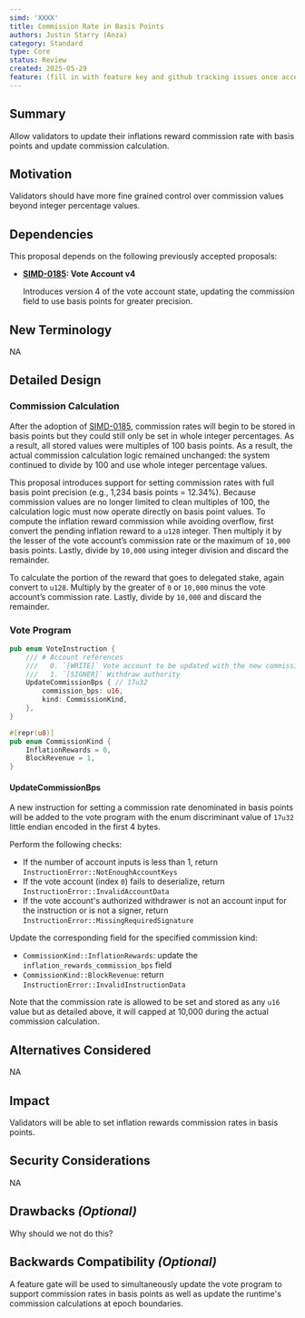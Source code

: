```yaml
---
simd: 'XXXX'
title: Commission Rate in Basis Points
authors: Justin Starry (Anza)
category: Standard
type: Core
status: Review
created: 2025-05-29
feature: (fill in with feature key and github tracking issues once accepted)
---
```


## Summary

Allow validators to update their inflations reward commission rate with basis
points and update commission calculation.

## Motivation

Validators should have more fine grained control over commission values beyond
integer percentage values.

## Dependencies

This proposal depends on the following previously accepted proposals:

- **[SIMD-0185]: Vote Account v4**

    Introduces version 4 of the vote account state, updating the commission
    field to use basis points for greater precision.

[SIMD-0185]: https://github.com/solana-foundation/solana-improvement-documents/pull/185

## New Terminology

NA

## Detailed Design

### Commission Calculation

After the adoption of [SIMD-0185], commission rates will begin to be stored in
basis points but they could still only be set in whole integer percentages. As a
result, all stored values were multiples of 100 basis points. As a result, the
actual commission calculation logic remained unchanged: the system continued to
divide by 100 and use whole integer percentage values.

This proposal introduces support for setting commission rates with full basis
point precision (e.g., 1,234 basis points = 12.34%). Because commission values
are no longer limited to clean multiples of 100, the calculation logic must now
operate directly on basis point values. To compute the inflation reward
commission while avoiding overflow, first convert the pending inflation reward
to a `u128` integer. Then multiply it by the lesser of the vote account’s
commission rate or the maximum of `10,000` basis points. Lastly, divide by
`10,000` using integer division and discard the remainder.

To calculate the portion of the reward that goes to delegated stake, again
convert to `u128`. Multiply by the greater of `0` or `10,000` minus the vote
account’s commission rate. Lastly, divide by `10,000` and discard the remainder.

### Vote Program

```rust
pub enum VoteInstruction {
    /// # Account references
    ///   0. `[WRITE]` Vote account to be updated with the new commission
    ///   1. `[SIGNER]` Withdraw authority
    UpdateCommissionBps { // 17u32
        commission_bps: u16,
        kind: CommissionKind,
    },
}

#[repr(u8)]
pub enum CommissionKind {
    InflationRewards = 0,
    BlockRevenue = 1,
}
```

#### UpdateCommissionBps

A new instruction for setting a commission rate denominated in basis points will
be added to the vote program with the enum discriminant value of `17u32` little
endian encoded in the first 4 bytes.

Perform the following checks:

- If the number of account inputs is less than 1, return
`InstructionError::NotEnoughAccountKeys`
- If the vote account (index `0`) fails to deserialize, return
`InstructionError::InvalidAccountData`
- If the vote account's authorized withdrawer is not an account input for the
instruction or is not a signer, return
`InstructionError::MissingRequiredSignature`

Update the corresponding field for the specified commission kind:

- `CommissionKind::InflationRewards`: update the
`inflation_rewards_commission_bps` field
- `CommissionKind::BlockRevenue`: return
`InstructionError::InvalidInstructionData`

Note that the commission rate is allowed to be set and stored as any `u16` value
but as detailed above, it will capped at 10,000 during the actual commission
calculation.

## Alternatives Considered

NA

## Impact

Validators will be able to set inflation rewards commission rates in basis
points. 

## Security Considerations

NA

## Drawbacks *(Optional)*

Why should we not do this?

## Backwards Compatibility *(Optional)*

A feature gate will be used to simultaneously update the vote program to support
commission rates in basis points as well as update the runtime's commission
calculations at epoch boundaries.
